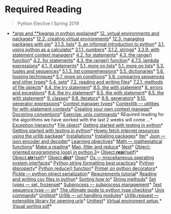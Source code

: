 # Required Reading
 > Python Elective I Spring 2019

* [*args and **kwargs in python explained](https://pythontips.com/2013/08/04/args-and-kwargs-in-python-explained/)* [12. virtual environments and packages](https://docs.python.org/3/tutorial/venv.html)* [12.2. creating virtual environments](https://docs.python.org/3/tutorial/venv.html#creating-virtual-environments)* [12.3. managing packages with pip](https://docs.python.org/3/tutorial/venv.html#managing-packages-with-pip)* [3.1.3. lists](https://docs.python.org/3/tutorial/introduction.html#lists)* [3. an informal introduction to python](https://docs.python.org/3.7/tutorial/introduction.html#an-informal-introduction-to-python)* [3.1. using python as a calculator](https://docs.python.org/3.7/tutorial/introduction.html#using-python-as-a-calculator)* [3.1.1. numbers](https://docs.python.org/3.7/tutorial/introduction.html#numbers)* [3.1.2. strings](https://docs.python.org/3.7/tutorial/introduction.html#strings)* [3.3.9. with statement context managers](https://docs.python.org/3.7/reference/datamodel.html#context-managers)* [4.2. for statements](https://docs.python.org/3/tutorial/controlflow.html#for-statements)* [4.3. the range() function](https://docs.python.org/3/tutorial/controlflow.html#the-range-function)* [4.2. for statements](https://docs.python.org/3/tutorial/controlflow.html#for-statements)* [4.3. the range() function](https://docs.python.org/3/tutorial/controlflow.html#the-range-function)* [4.7.5. lambda expressions](https://docs.python.org/3/tutorial/controlflow.html?highlight=lambda#lambda-expressions)* [4.1. if statements](https://docs.python.org/3/tutorial/controlflow.html#if-statements)* [5.1. more on lists](https://docs.python.org/3/tutorial/datastructures.html#more-on-lists)* [5.1. more on lists](https://docs.python.org/3/tutorial/datastructures.html#more-on-lists)* [5.3. tuples and sequences](https://docs.python.org/3/tutorial/datastructures.html#tuples-and-sequences)* [5.1.3. list comprehensions](https://docs.python.org/3/tutorial/datastructures.html#list-comprehensions)* [5.5. dictionaries](https://docs.python.org/3/tutorial/datastructures.html#dictionaries)* [5.6. looping techniques](https://docs.python.org/3/tutorial/datastructures.html#looping-techniques)* [5.7. more on conditions](https://docs.python.org/3/tutorial/datastructures.html#more-on-conditions)* [5.8. comparing sequences and other types](https://docs.python.org/3/tutorial/datastructures.html#comparing-sequences-and-other-types)* [5.4. sets](https://docs.python.org/3/tutorial/datastructures.html#sets)* [7.2. reading and writing files](https://docs.python.org/3/tutorial/inputoutput.html#reading-and-writing-files)* [7.2.1. methods of file objects](https://docs.python.org/3/tutorial/inputoutput.html#methods-of-file-objects)* [8.4. the try statement](https://docs.python.org/3/reference/compound_stmts.html#the-try-statement)* [8.5. the with statement](https://docs.python.org/3/reference/compound_stmts.html#the-with-statement)* [8. errors and exceptions](https://docs.python.org/3/tutorial/errors.html)* [8.4. the try statement](https://docs.python.org/3/reference/compound_stmts.html#the-try-statement)* [8.5. the with statement](https://docs.python.org/3/reference/compound_stmts.html#the-with-statement)* [8.5. the with statement](https://docs.python.org/3.7/reference/compound_stmts.html#with)* [9. classes](https://docs.python.org/3/tutorial/classes.html)* [9.8. iterators](https://docs.python.org/3/tutorial/classes.html#iterators)* [9.9. generators](https://docs.python.org/3/tutorial/classes.html#generators)* [9.10. generator expressions](https://docs.python.org/3/tutorial/classes.html#generator-expressions)* [Context manager types](https://docs.python.org/3.7/library/stdtypes.html#context-manager-types)* [Contextlib — utilities for with-statement contexts](https://docs.python.org/3.7/library/contextlib.html)* [Creating your own context manager](https://realpython.com/read-write-files-python/#creating-your-own-context-manager)* [Docstring conventions](https://www.python.org/dev/peps/pep-0257/#what-is-a-docstring)* [Exercise: unix commands](/exercises/unix_commands.md)* REquired reading for the algorithms we have worked with the last 2 weeks will come ...* [Exception hierarchy](https://docs.python.org/3/library/exceptions.html#exception-hierarchy)* [File object](https://docs.python.org/3/glossary.html#term-file-object)* [Getting started with testing in python](https://realpython.com/python-testing/#testing-your-code)* [Getting started with testing in python](https://realpython.com/python-testing/#testing-your-code)* [Howto fetch internet resources using the urllib package](https://docs.python.org/3/howto/urllib2.html)* [Installations](/other_materials/installation.md)* [Installing packages](https://packaging.python.org/tutorials/installing-packages/)* [Iter](https://docs.python.org/3/library/functions.html#iter)* [Json — json encoder and decoder](https://docs.python.org/3/library/json.html)* [Learning objectives](/other_materials/learning_objectives.md)* [Math — mathematical functions](https://docs.python.org/3.7/library/math.html)* [Make a readme](https://www.makeareadme.com/)* [Map, filter and reduce](http://book.pythontips.com/en/latest/map_filter.html)* [Next](https://docs.python.org/3/library/functions.html#next)* [Object-oriented programming (oop) in python 3](https://realpython.com/python3-object-oriented-programming/)* [Object.__repr__(self)](https://docs.python.org/3/reference/datamodel.html#object.__repr__)* [Object.__str__(self)](https://docs.python.org/3/reference/datamodel.html#object.__str__)* [Object.__dict__](https://docs.python.org/3/library/stdtypes.html#object.__dict__)* [Open](https://docs.python.org/3/library/functions.html#open)* [Os — miscellaneous operating system interfaces](https://docs.python.org/3/library/os.html)* [Python string formatting best practices](https://realpython.com/python-string-formatting/)* [Python @property](https://www.programiz.com/python-programming/property)* [Python reduce() function](https://thepythonguru.com/python-builtin-functions/reduce/)* [Primer on python decorators](https://realpython.com/primer-on-python-decorators/)* [Pickle — python object serialization](https://docs.python.org/3.7/library/pickle.html?highlight=pickle#module-pickle)* [Requirements tutorial](materials/tutorial_requirements_pip_freeze.md)* [Reading and writing csv files in python](https://realpython.com/python-csv/)* [Sorting how to](https://docs.python.org/3/howto/sorting.html#sorting-how-to)* [String methods](https://docs.python.org/3.7/library/stdtypes.html#string-methods)* [Set types — set, frozenset](https://docs.python.org/3/library/stdtypes.html#set-types-set-frozenset)* [Subprocess — subprocess management](https://docs.python.org/3.7/library/subprocess.html#module-subprocess)* [Text sequence type — str](https://docs.python.org/3.7/library/stdtypes.html#text-sequence-type-str)* [The ultimate guide to python type checking](https://realpython.com/python-type-checking/#duck-typing)* [Unix commands](/other_materials/unix_commands.md)* [Unittest](https://docs.python.org/3.7/library/unittest.html)* [Urllib — url handling modules](https://docs.python.org/3/library/urllib.html#module-urllib)* [Urllib.request — extensible library for opening urls](https://docs.python.org/3/library/urllib.request.html#module-urllib.request)* [Unittest](https://docs.python.org/3.7/library/unittest.html)* [Virtual enviroment setup ](materials/virtual_enviroment_setup.md)* [Visual sorting pdf](sorting.pdf)* []()